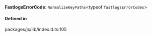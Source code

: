 **FastlogsErrorCode**: `NormalizeKeyPaths`<typeof `fastlogsErrorCodes`\>

#### Defined in

packages/js/lib/index.d.ts:105
